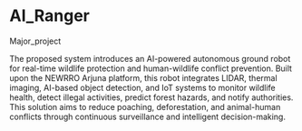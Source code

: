 # AI_Ranger
Major_project

The proposed system introduces an AI-powered autonomous ground robot for real-time wildlife protection and human-wildlife conflict prevention. Built upon the NEWRRO Arjuna platform, this robot integrates LIDAR, thermal imaging, AI-based object detection, and IoT systems to monitor wildlife health, detect illegal activities, predict forest hazards, and notify authorities. This solution aims to reduce poaching, deforestation, and animal-human conflicts through continuous surveillance and intelligent decision-making.

